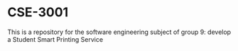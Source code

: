 # CSE-3001
This is a repository for the software engineering subject of group 9: develop a Student Smart Printing Service
